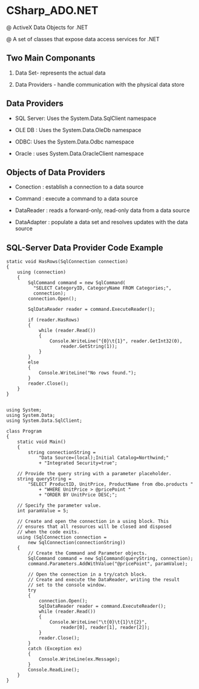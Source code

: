 # CSharp_ADO.NET

@ ActiveX Data Objects for .NET

@ A set of classes that expose data access services for .NET  

Two Main Componants 
---------------
1. Data Set- represents the actual data

2. Data Providers - handle communication with the physical data store


Data Providers  
------------
- SQL Server: Uses the System.Data.SqlClient namespace

- OLE DB	: Uses the System.Data.OleDb namespace

- ODBC: Uses the System.Data.Odbc namespace

- Oracle : uses System.Data.OracleClient namespace


Objects of Data Providers
-------------

- Conection : establish a connection to a data source

- Command : execute a command to a data source

- DataReader : reads a forward-only, read-only data from a data source

- DataAdapter : populate a data set and resolves updates with the data source


SQL-Server Data Provider Code Example
-------------
    static void HasRows(SqlConnection connection)
    {
        using (connection)
        {
            SqlCommand command = new SqlCommand(
              "SELECT CategoryID, CategoryName FROM Categories;",
              connection);
            connection.Open();

            SqlDataReader reader = command.ExecuteReader();

            if (reader.HasRows)
            {
                while (reader.Read())
                {
                    Console.WriteLine("{0}\t{1}", reader.GetInt32(0),
                        reader.GetString(1));
                }
            }
            else
            {
                Console.WriteLine("No rows found.");
            }
            reader.Close();
        }
    }


    using System;
    using System.Data;
    using System.Data.SqlClient;

    class Program
    {
        static void Main()
        {
            string connectionString =
                "Data Source=(local);Initial Catalog=Northwind;"
                + "Integrated Security=true";

        // Provide the query string with a parameter placeholder.
        string queryString =
            "SELECT ProductID, UnitPrice, ProductName from dbo.products "
                + "WHERE UnitPrice > @pricePoint "
                + "ORDER BY UnitPrice DESC;";

        // Specify the parameter value.
        int paramValue = 5;

        // Create and open the connection in a using block. This
        // ensures that all resources will be closed and disposed
        // when the code exits.
        using (SqlConnection connection =
            new SqlConnection(connectionString))
        {
            // Create the Command and Parameter objects.
            SqlCommand command = new SqlCommand(queryString, connection);
            command.Parameters.AddWithValue("@pricePoint", paramValue);

            // Open the connection in a try/catch block. 
            // Create and execute the DataReader, writing the result
            // set to the console window.
            try
            {
                connection.Open();
                SqlDataReader reader = command.ExecuteReader();
                while (reader.Read())
                {
                    Console.WriteLine("\t{0}\t{1}\t{2}",
                        reader[0], reader[1], reader[2]);
                }
                reader.Close();
            }
            catch (Exception ex)
            {
                Console.WriteLine(ex.Message);
            }
            Console.ReadLine();
        }
    }
